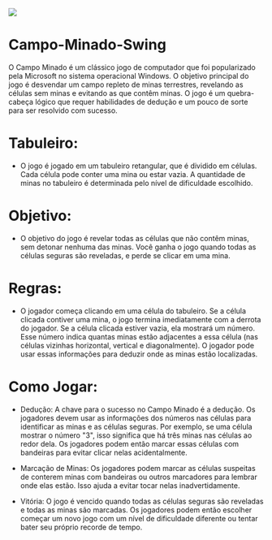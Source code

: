 ![](#vitrinedev)

# Campo-Minado-Swing

O Campo Minado é um clássico jogo de computador que foi popularizado pela Microsoft no sistema operacional Windows. O objetivo principal do jogo é desvendar um campo repleto de minas terrestres, revelando as células sem minas e evitando as que contêm minas. O jogo é um quebra-cabeça lógico que requer habilidades de dedução e um pouco de sorte para ser resolvido com sucesso.

# Tabuleiro: 

- O jogo é jogado em um tabuleiro retangular, que é dividido em células. Cada célula pode conter uma mina ou estar vazia. A quantidade de minas no tabuleiro é determinada pelo nível de dificuldade escolhido.

# Objetivo: 

- O objetivo do jogo é revelar todas as células que não contêm minas, sem detonar nenhuma das minas. Você ganha o jogo quando todas as células seguras são reveladas, e perde se clicar em uma mina.

# Regras: 

- O jogador começa clicando em uma célula do tabuleiro. Se a célula clicada contiver uma mina, o jogo termina imediatamente com a derrota do jogador. Se a célula clicada estiver vazia, ela mostrará um número. Esse número indica quantas minas estão adjacentes a essa célula (nas células vizinhas horizontal, vertical e diagonalmente). O jogador pode usar essas informações para deduzir onde as minas estão localizadas.

# Como Jogar: 

- Dedução: A chave para o sucesso no Campo Minado é a dedução. Os jogadores devem usar as informações dos números nas células para identificar as minas e as células seguras. Por exemplo, se uma célula mostrar o número "3", isso significa que há três minas nas células ao redor dela. Os jogadores podem então marcar essas células com bandeiras para evitar clicar nelas acidentalmente.

- Marcação de Minas: Os jogadores podem marcar as células suspeitas de conterem minas com bandeiras ou outros marcadores para lembrar onde elas estão. Isso ajuda a evitar tocar nelas inadvertidamente.

- Vitória: O jogo é vencido quando todas as células seguras são reveladas e todas as minas são marcadas. Os jogadores podem então escolher começar um novo jogo com um nível de dificuldade diferente ou tentar bater seu próprio recorde de tempo.
